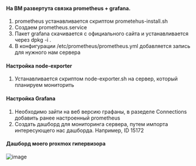 #### На ВМ развертута связка prometheus + grafana.

1. prometheus устанавливается скриптом prometehus-install.sh
2. Создаем prometheus.service
3. Пакет grafana скачивается с официального сайта и устанавливается через dpkg -i .
4. В конфигурации /etc/prometheus/prometheus.yml добавляется запись для нужного нам сервера

#### Настройка node-exporter

1. Устанавливается скриптом node-exporter.sh на сервер, который планируем мониторить

#### Настройка Grafana

1. Необходимо зайти на веб версию графаны, в разеделе Connections добавить ранее настроенный prometheus
2. Создать дашборд для мониторинга сервера, путем импорта интересующего нас дашборда. Например, ID 15172

#### Дашборд моего proxmox гипервизора

![image](https://github.com/user-attachments/assets/71778562-7c8d-4db0-8f43-aa09058910c4)

